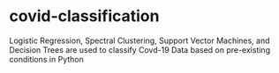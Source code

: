 # covid-classification
Logistic Regression, Spectral Clustering, Support Vector Machines, and Decision Trees are used to classify Covd-19 Data based on pre-existing conditions in Python
